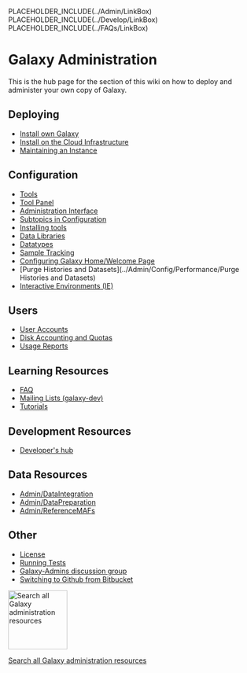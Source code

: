 PLACEHOLDER_INCLUDE(../Admin/LinkBox)
PLACEHOLDER_INCLUDE(../Develop/LinkBox)
PLACEHOLDER_INCLUDE(../FAQs/LinkBox)

# Galaxy Administration

This is the hub page for the section of this wiki on how to deploy and administer your own copy of Galaxy.

## Deploying

* [Install own Galaxy](GetGalaxy)
* [Install on the Cloud Infrastructure](../CloudMan)
* [Maintaining an Instance](../Admin/Maintenance)

## Configuration

* [Tools](Tools)
* [Tool Panel](../Admin/ToolPanel)
* [Administration Interface](../Admin/Interface)
* [Subtopics in Configuration](Config)
* [Installing tools](../Admin/Tools/AddToolFromToolShedTutorial)
* [Data Libraries](DataLibraries)
* [Datatypes](Datatypes)
* [Sample Tracking](SampleTracking)
* [Configuring Galaxy Home/Welcome Page](../Admin/GalaxyWelcomePage)
* [Purge Histories and Datasets](../Admin/Config/Performance/Purge Histories and Datasets)
* [Interactive Environments (IE)](../Admin/GIEs)

## Users

* [User Accounts](UserAccounts)
* [Disk Accounting and Quotas](DiskQuotas)
* [Usage Reports](UsageReports)

## Learning Resources

* [FAQ](FAQ)
* [Mailing Lists (galaxy-dev)](../MailingLists)
* [Tutorials](Training)

## Development Resources

* [Developer's hub](../Develop)

## Data Resources

* [Admin/DataIntegration](../Admin/DataIntegration)
* [Admin/DataPreparation](../Admin/DataPreparation)
* [Admin/ReferenceMAFs](../Admin/ReferenceMAFs)

## Other

* [License](../Admin/License)
* [Running Tests](../Admin/RunningTests)
* [Galaxy-Admins discussion group](../Community/GalaxyAdmins)
* [Switching to Github from Bitbucket](../Admin/SwitchingToGithubFromBitbucket)

<div class='center'>
<a href='http://galaxyproject.org/search/getgalaxy'><img src="../Images/Logos/GetGalaxySearch.png" alt="Search all Galaxy administration resources" width="120" /></a>

[Search all Galaxy administration resources](http://galaxyproject.org/search/getgalaxy)
</div>
